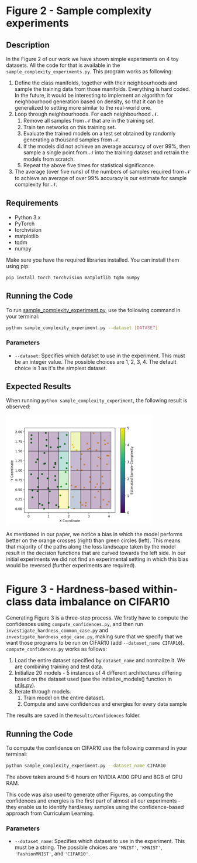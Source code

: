 # Figure 2 - Sample complexity experiments

## Description

In the Figure 2 of our work we have shown simple experiments on 4 toy datasets. All the code for that is available in 
the `sample_complexity_experiments.py`. This program works as following:

1. Define the class manifolds, together with their neighbourhoods and sample the training data from those manifolds. 
Everything  is hard coded. In the future, it would be interesting to implement an algorithm for neighbourhood generation 
based on  density, so that it can be generalized to setting more similar to the real-world one.
2. Loop through neighbourhoods. For each neighbourhood $\mathcal{N}$.
   1. Remove all samples from $\mathcal{N}$ that are in the training set.
   2. Train ten networks on this training set.
   3. Evaluate the trained models on a test set obtained by randomly generating a thousand samples from $\mathcal{N}$.
   4. If the models did not achieve an average accuracy of over $99\%$, then sample a single point from $\mathcal{N}$ 
   into the training dataset and retrain the models from scratch.
   5. Repeat the above five times for statistical significance.
3. The average (over five runs) of the numbers of samples required from $\mathcal{N}$ to achieve an average of 
over $99\%$ accuracy is our estimate for sample complexity for $\mathcal{N}$.

## Requirements

- Python 3.x
- PyTorch
- torchvision
- matplotlib
- tqdm
- numpy

Make sure you have the required libraries installed. You can install them using pip:

```bash
pip install torch torchvision matplotlib tqdm numpy
```

## Running the Code

To run [sample_complexity_experiment.py](sample_complexity_experiment.py), use the following command in your terminal:

```bash
python sample_complexity_experiment.py --dataset [DATASET] 
```

### Parameters

- `--dataset`: Specifies which dataset to use in the experiment. This must be an integer value. The possible choices are
1, 2, 3, 4. The default choice is 1 as it's the simplest dataset.

## Expected Results

When running `python sample_complexity_experiment`, the following result is observed:

<img src="Figures/1_a_0.5_samples_3_t_99_init_2_opt_ADAM_lr_0.01_epochs_100_runs_5_networks_10.png" width="400">

As mentioned in our paper, we notice a bias in which the model performs better on the orange crosses (right) than green 
circles (left). This means that majority of the paths along the loss landscape taken by the model result in the decision
functions that are curved towards the left side. In our initial experiments we did not find an experimental setting in
which this bias would be reversed (further experiments are required).

# Figure 3 - Hardness-based within-class data imbalance on CIFAR10

Generating Figure 3 is a three-step process. We firstly have to compute the confidences using `compute_confidences.py`, 
and then run `investigate_hardness_common_case.py` and `investigate_hardness_edge_case.py`, making sure that we specify
that we want those programs to be run on CIFAR10 (add `--dataset_name CIFAR10`). `compute_confidences.py` works as 
follows:

1. Load the entire dataset specified by `dataset_name` and normalize it. We are combining training and test data.
2. Initialize 20 models - 5 instances of 4 different architectures differing based on the dataset used 
(see the initialize_models() function in [utils.py](utils.py)).
3. Iterate through models.
   1. Train model on the entire dataset.
   2. Compute and save confidences and energies for every data sample

The results are saved in the `Results/Confidences` folder.

## Running the Code

To compute the confidence on CIFAR10 use the following command in your terminal:

```bash
python sample_complexity_experiment.py --dataset_name CIFAR10
```

The above takes around 5-6 hours on NVIDIA A100 GPU and 8GB of GPU RAM.

This code was also used to generate other Figures, as computing the confidences and energies is the first part of 
almost all our experiments - they enable us to identify hard/easy samples using the confidence-based approach from 
Curriculum Learning.

### Parameters

- `--dataset_name`: Specifies which dataset to use in the experiment. This must be a string. The possible choices are
`'MNIST'`, `'KMNIST'`, `'FashionMNIST'`, and `'CIFAR10'`. 